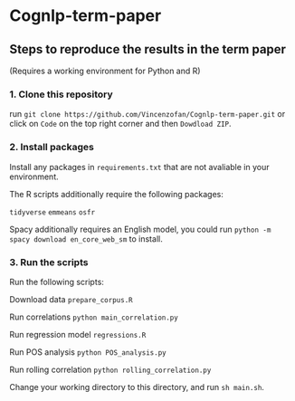 # Cognlp-term-paper

## Steps to reproduce the results in the term paper

(Requires a working environment for Python and R)

### 1. Clone this repository 

run `git clone https://github.com/Vincenzofan/Cognlp-term-paper.git` or click on `Code` on the top right corner and then `Dowdload ZIP`.

### 2. Install packages 

Install any packages in `requirements.txt` that are not avaliable in your environment.

The R scripts additionally require the following packages:

`tidyverse`
`emmeans`
`osfr`

Spacy additionally requires an English model, you could run `python -m spacy download en_core_web_sm` to install.

### 3. Run the scripts

Run the following scripts:

Download data
`prepare_corpus.R`

Run correlations
`python main_correlation.py`

Run regression model
`regressions.R`

Run POS analysis
`python POS_analysis.py`

Run rolling correlation
`python rolling_correlation.py`

Change your working directory to this directory, and run `sh main.sh`.
